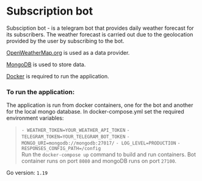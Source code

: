 # Subscription bot

Subsciption bot - is a telegram bot that provides daily weather forecast for its subscribers.
The weather forecast is carried out due to the geolocation provided by the user by subscribing to the bot.

[OpenWeatherMap.org](https://openweathermap.org/api) is used as a data provider.

[MongoDB](https://www.mongodb.com/) is used to store data.

[Docker](https://www.docker.com/) is required to run the application.

### To run the application:
The application is run from docker containers, one for the bot and another for the local mongo database.
In docker-compose.yml set the required environment variables:
  >  `- WEATHER_TOKEN=YOUR_WEATHER_API_TOKEN`
  >  `- TELEGRAM_TOKEN=YOUR_TELEGRAM_BOT_TOKEN`
  >  `- MONGO_URI=mongodb://mongodb:27017/`
  >  `- LOG_LEVEL=PRODUCTION`
  >  `- RESPONSES_CONFIG_PATH=/config`  
Run the `docker-compose up` command to build and run containers. Bot container runs on port `8080` and mongoDB runs on port `27100`.

Go version: `1.19`
